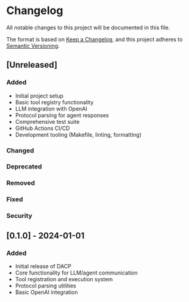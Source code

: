 # Changelog

All notable changes to this project will be documented in this file.

The format is based on [Keep a Changelog](https://keepachangelog.com/en/1.0.0/),
and this project adheres to [Semantic Versioning](https://semver.org/spec/v2.0.0.html).

## [Unreleased]

### Added
- Initial project setup
- Basic tool registry functionality
- LLM integration with OpenAI
- Protocol parsing for agent responses
- Comprehensive test suite
- GitHub Actions CI/CD
- Development tooling (Makefile, linting, formatting)

### Changed

### Deprecated

### Removed

### Fixed

### Security

## [0.1.0] - 2024-01-01

### Added
- Initial release of DACP
- Core functionality for LLM/agent communication
- Tool registration and execution system
- Protocol parsing utilities
- Basic OpenAI integration 